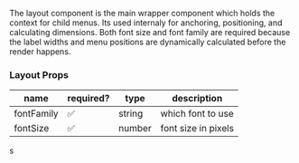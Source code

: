 The layout component is the main wrapper component which holds the context for child menus. Its used internaly for anchoring, positioning, and calculating dimensions. Both font size and font family are required because the label widths and menu positions are dynamically calculated before the render happens.

### Layout Props
| name | required? | type | description  |
|---|---|---|---|
| fontFamily  | ✅ | string  | which font to use |
| fontSize  | ✅ | number  | font size in pixels |

s